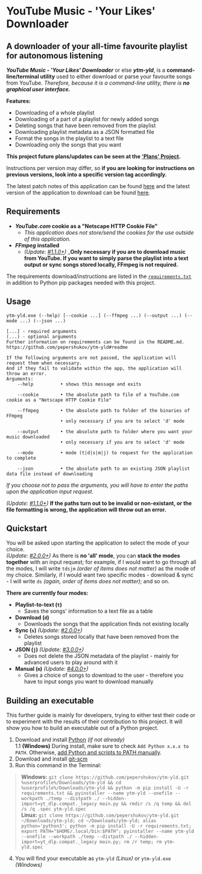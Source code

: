 # **YouTube Music - 'Your Likes' Downloader**
## A downloader of your all-time favourite playlist for autonomous listening

***YouTube Music - 'Your Likes' Downloader*** or else ***ytm-yld***, is a **command-line/terminal utility** used to either download or parse your favourite songs from YouTube. *Therefore, because it is a command-line utility, there is **no graphical user interface.***

**Features:**
- Downloading of a whole playlist
- Downloading of a part of a playlist for newly added songs
- Deleting songs that have been removed from the playlist
- Downloading playlist metadata as a JSON formatted file
- Format the songs in the playlist to a text file
- Downloading only the songs that you want

**This project future plans/updates can be seen at the ['Plans' Project](https://github.com/pepershukov/ytm-yld/projects/1).**  

Instructions per version may differ, so **if you are looking for instructions on previous versions, look into a specific version tag accordingly.**

The latest patch notes of this application can be found [here](https://github.com/pepershukov/ytm-yld/releases/latest) and the latest version of the application to download can be found [here](https://github.com/pepershukov/ytm-yld/releases/latest/download/ytm-yld.exe).

## Requirements

- ***YouTube.com* cookie as a "Netscape HTTP Cookie File"**
  - *This application does not store/send the cookies for the use outside of this application.*
- ***FFmpeg* installed**
  - _(Update: [#1.1.0+](https://github.com/pepershukov/ytm-yld/releases/tag/v1.1.0))_ _**Only necessary if you are to download music from YouTube. If you want to simply parse the playlist into a text output or sync songs stored locally, FFmpeg is not required.**

The requirements download/instructions are listed in the [`requirements.txt`](https://raw.githubusercontent.com/pepershukov/ytm-yld/main/requirements.txt) in addition to Python pip packages needed with this project.

## Usage

```
ytm-yld.exe (--help) [--cookie ...] (--ffmpeg ...) (--output ...) (--mode ...) (--json ...)

[...] - required arguments
(...) - optional arguments
Further information on requirements can be found in the README.md.
https://github.com/pepershukov/ytm-yld#readme

If the following arguments are not passed, the application will request them when necessary.
And if they fail to validate within the app, the application will throw an error.
Arguments:
    --help          • shows this message and exits

    --cookie        • the absolute path to file of a YouTube.com cookie as a "Netscape HTTP Cookie File"

    --ffmpeg        • the absolute path to folder of the binaries of FFmpeg
                    • only necessary if you are to select 'd' mode
    
    --output        • the absolute path to folder where you want your music downloaded
                    • only necessary if you are to select 'd' mode
    
    --mode          • mode (t|d|s|m|j) to request for the application to complete
    
    --json          • the absolute path to an existing JSON playlist data file instead of downloading
```
*If you choose not to pass the arguments, you will have to enter the paths upon the application input request.*

_(Update: [#1.1.0+](https://github.com/pepershukov/ytm-yld/releases/tag/v1.1.0))_ **If the paths turn out to be invalid or non-existant, or the file formatting is wrong, the application will throw out an error.**

## Quickstart

You will be asked upon starting the application to select the mode of your choice.  
_(Update: [#2.0.0+](https://github.com/pepershukov/ytm-yld/releases/tag/v2.0.0))_ As there is **no 'all' mode**, you can **stack the modes together** with an input request; for example, if I would want to go through all the modes, I will write `tdsjm` _(order of items does not matter)_ as the mode of my choice. Similarly, if I would want two specific modes - download & sync - I will write `ds` _(again, order of items does not matter)_; and so on.

**There are currently four modes:**
- **Playlist-to-text (`t`)**
  - Saves the songs' information to a text file as a table
- **Download (`d`)**
  - Downloads the songs that the application finds not existing locally
- **Sync (`s`)** _(Update: [#2.0.0+](https://github.com/pepershukov/ytm-yld/releases/tag/v2.0.0))_
  - Deletes songs stored locally that have been removed from the playlist
- **JSON (`j`)** _(Update: [#3.0.0+](https://github.com/pepershukov/ytm-yld/releases/tag/v3.0.0))_
  - Does not delete the JSON metadata of the playlist - mainly for advanced users to play around with it
- **Manual (`m`)** _(Update: [#4.0.0+](https://github.com/pepershukov/ytm-yld/releases/tag/v4.0.0))_
  - Gives a choice of songs to download to the user - therefore you have to input songs you want to download manually

## Building an executable

This further guide is mainly for developers, trying to either test their code or to experiment with the results of their contribution to this project. It will show you how to build an executable out of a Python project.

1. Download and install [Python](https://python.org) _(if not already)_  
 1.1 **(Windows)** During install, make sure to check `Add Python x.x.x to PATH`. Otherwise, [add Python and scripts to PATH manually](https://datatofish.com/add-python-to-windows-path/).
2. Download and install [git-scm](https://git-scm.com/downloads)
3. Run this command in the Terminal:
 >**Windows:** `git clone https://github.com/pepershukov/ytm-yld.git %userprofile%/Downloads/ytm-yld && cd %userprofile%/Downloads/ytm-yld && python -m pip install -U -r requirements.txt && pyinstaller --name ytm-yld --onefile --workpath ./temp --distpath ./ --hidden-import=yt_dlp.compat._legacy main.py && rmdir /s /q temp && del /s /q .spec ytm-yld.spec`  
 >**Linux:** `git clone https://github.com/pepershukov/ytm-yld.git ~/Downloads/ytm-yld; cd ~/Downloads/ytm-yld; alias python='python3'; python -m pip install -U -r requirements.txt; export PATH="$HOME/.local/bin:$PATH"; pyinstaller --name ytm-yld --onefile --workpath ./temp --distpath ./ --hidden-import=yt_dlp.compat._legacy main.py; rm /r temp; rm ytm-yld.spec`
4. You will find your executable as `ytm-yld` *(Linux)* or `ytm-yld.exe` *(Windows)*
